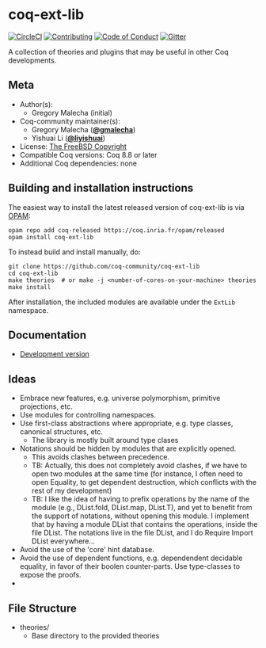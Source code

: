 coq-ext-lib
===========
[![CircleCI](https://circleci.com/gh/coq-community/coq-ext-lib.svg?style=svg)](https://circleci.com/gh/coq-ext-lib/coq-ext-lib)
[![Contributing][contributing-shield]][contributing-link]
[![Code of Conduct][conduct-shield]][conduct-link]
[![Gitter][gitter-shield]][gitter-link]

[contributing-shield]: https://img.shields.io/badge/contributions-welcome-%23f7931e.svg
[contributing-link]: https://github.com/coq-community/manifesto/blob/master/CONTRIBUTING.md

[conduct-shield]: https://img.shields.io/badge/%E2%9D%A4-code%20of%20conduct-%23f15a24.svg
[conduct-link]: https://github.com/coq-community/manifesto/blob/master/CODE_OF_CONDUCT.md

[gitter-shield]: https://img.shields.io/badge/chat-on%20gitter-%23c1272d.svg
[gitter-link]: https://gitter.im/coq-community/Lobby


A collection of theories and plugins that may be useful in other Coq developments.


## Meta

- Author(s):
  - Gregory Malecha (initial)
- Coq-community maintainer(s):
  - Gregory Malecha ([**@gmalecha**](https://github.com/gmalecha))
  - Yishuai Li ([**@liyishuai**](https://github.com/liyishuai))
- License: [The FreeBSD Copyright](LICENSE)
- Compatible Coq versions: Coq 8.8 or later
- Additional Coq dependencies: none

## Building and installation instructions

The easiest way to install the latest released version of coq-ext-lib
is via [OPAM](https://opam.ocaml.org/doc/Install.html):

```shell
opam repo add coq-released https://coq.inria.fr/opam/released
opam install coq-ext-lib
```

To instead build and install manually, do:

``` shell
git clone https://github.com/coq-community/coq-ext-lib
cd coq-ext-lib
make theories  # or make -j <number-of-cores-on-your-machine> theories
make install
```

After installation, the included modules are available under
the `ExtLib` namespace.

## Documentation
- [Development version](https://liyishuai.github.io/coq-ext-lib/master/toc.html)

Ideas
-----
- Embrace new features, e.g. universe polymorphism, primitive projections, etc.
- Use modules for controlling namespaces.
- Use first-class abstractions where appropriate, e.g. type classes, canonical structures, etc.
  - The library is mostly built around type clases
- Notations should be hidden by modules that are explicitly opened.
  - This avoids clashes between precedence.
  - TB: Actually, this does not completely avoid clashes, if we have to open two modules at the same time (for instance, I often need to open Equality, to get dependent destruction, which conflicts with the rest of my development)
  - TB: I like the idea of having to prefix operations by the name of the module (e.g., DList.fold, DList.map, DList.T), and yet to benefit from the support of notations, without opening this module. I implement that by having a module DList that contains the operations, inside the file DList. The notations live in the file DList, and I do Require Import DList everywhere...
- Avoid the use of the 'core' hint database.
- Avoid the use of dependent functions, e.g. dependendent decidable equality,
  in favor of their boolen counter-parts. Use type-classes to expose the proofs.
-

File Structure
--------------
* theories/
  - Base directory to the provided theories

